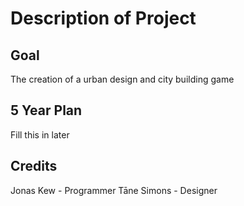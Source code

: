 # Description of Project
## Goal
The creation of a urban design and city building game

## 5 Year Plan
Fill this in later

## Credits
Jonas Kew - Programmer
Tāne Simons - Designer
